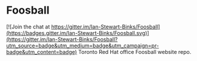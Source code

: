 # Foosball

[![Join the chat at https://gitter.im/Ian-Stewart-Binks/Foosball](https://badges.gitter.im/Ian-Stewart-Binks/Foosball.svg)](https://gitter.im/Ian-Stewart-Binks/Foosball?utm_source=badge&utm_medium=badge&utm_campaign=pr-badge&utm_content=badge)
Toronto Red Hat office Foosball website repo.
